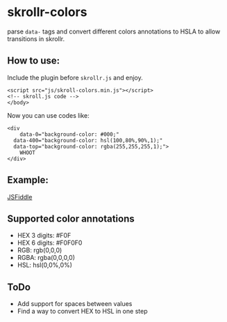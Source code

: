 skrollr-colors
==============

parse ``data-`` tags and convert different colors annotations to HSLA to allow transitions in skrollr.

How to use:
--------------

Include the plugin before ``skrollr.js`` and enjoy.  

    <script src="js/skroll-colors.min.js"></script>
    <!-- skroll.js code -->
    </body>
    
Now you can use codes like:

    <div 
        data-0="background-color: #000;"
      data-400="background-color: hsl(100,80%,90%,1);"
      data-top="background-color: rgba(255,255,255,1);">
        WHOOT
    </div>
    

Example:
-------------
[JSFiddle](http://jsfiddle.net/zqcx4/)


Supported color annotations
--------------

- HEX 3 digits: #F0F
- HEX 6 digits: #F0F0F0
- RGB: rgb(0,0,0)
- RGBA: rgba(0,0,0,0)
- HSL: hsl(0,0%,0%)

ToDo
----------

- Add support for spaces between values
- Find a way to convert HEX to HSL in one step
